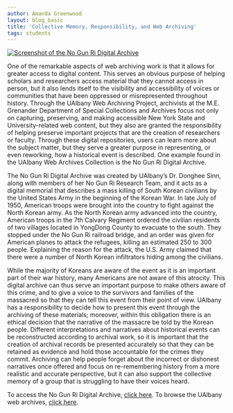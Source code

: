 ```yaml
---
author: Amanda Greenwood
layout: blog_basic
title: 'Collective Memory, Responsibility, and Web Archiving'
tags: students
---
```


<a href="https://wayback.archive-it.org/12932/20210317014827/https://nogunri.rit.albany.edu/archive/"><img class="blog_image" alt="Screenshot of the No Gun Ri Digital Archive" src="https://archives.albany.edu/web/sliderImages/default/nogunri2.jpg" />
</a>

<p>One of the remarkable aspects of web archiving work is that it allows for greater access to digital content. This serves an obvious purpose of helping scholars and researchers access material that they cannot access in person, but it also lends itself to the visibility and accessibility of voices or communities that have been oppressed or misrepresented throughout history. Through the UAlbany Web Archiving Project, archivists at the M.E. Grenander Department of Special Collections and Archives focus not only on capturing, preserving, and making accessible New York State and University-related web content, but they also are granted the responsibility of helping preserve important projects that are the creation of researchers or faculty. Through these digital repositories, users can learn more about the subject matter, but they serve a greater purpose in representing, or even reworking, how a historical event is described. One example found in the UAlbany Web Archives Collection is the No Gun Ri Digital Archive.</p>

<p>The No Gun Ri Digital Archive was created by UAlbany’s Dr. Donghee Sinn, along with members of her No Gun Ri Research Team, and it acts as a digital memorial that describes a mass killing of South Korean civilians by the United States Army in the beginning of the Korean War. In late July of 1950, American troops were brought into the country to fight against the North Korean army. As the North Korean army advanced into the country, American troops in the 7th Calvary Regiment ordered the civilian residents of two villages located in YongDong County to evacuate to the south. They stopped under the No Gun Ri railroad bridge, and an order was given for American planes to attack the refugees, killing an estimated 250 to 300 people. Explaining the reason for the attack, the U.S. Army claimed that there were a number of North Korean infiltrators hiding among the civilians.</p>

<p>While the majority of Koreans are aware of the event as it is an important part of their war history, many Americans are not aware of this atrocity. This digital archive can thus serve an important purpose to make others aware of this crime, and to give a voice to the survivors and families of the massacred so that they can tell this event from their point of view. UAlbany has a responsibility to decide how to present this event through the archiving of these materials; moreover, within this obligation there is an ethical decision that the narrative of the massacre be told by the Korean people. Different interpretations and narratives about historical events can be reconstructed according to archival work, so it is important that the creation of archival records be presented accurately so that they can be retained as evidence and hold those accountable for the crimes they commit. Archiving can help people forget about the incorrect or dishonest narratives once offered and focus on re-remembering history from a more realistic and accurate perspective, but it can also support the collective memory of a group that is struggling to have their voices heard.</p>

<p>To access the No Gun Ri Digital Archive, <a href="https://wayback.archive-it.org/12932/20210317014827/https://nogunri.rit.albany.edu/archive/">click here</a>. To browse the UAlbany web archives, <a href="https://archives.albany.edu/web/webarchives/">click here</a>.</p>



